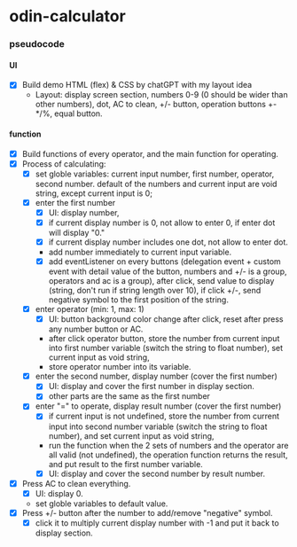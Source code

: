 # odin-calculator

### pseudocode

#### UI
- [x] Build demo HTML (flex) & CSS by chatGPT with my layout idea
  - Layout: display screen section, numbers 0-9 (0 should be wider than other numbers), dot, 
  AC to clean, +/- button, operation buttons +-*/%, equal button.


#### function
- [x] Build functions of every operator, and the main function for operating.
- [x] Process of calculating: 
   - [x] set globle variables: current input number, first number, operator, second number. default of the numbers and current input are void string, except current input is 0;
  - [x] enter the first number
    - [x] UI: display number,
    - [x] if current display number is 0, not allow to enter 0, if enter dot will display "0."
    - [x] if current display number includes one dot, not allow to enter dot.
    - add number immediately to current input variable.
    - [x] add eventListener on every buttons (delegation event + custom event with detail value of the button, numbers and +/- is a group, operators and ac is a group), 
      after click, send value to display (string, don't run if string length over 10), 
      if click +/-, send negative symbol to the first position of the string.
  - [x] enter operator (min: 1, max: 1)
    - [x] UI: button background color change after click, reset after press any number button or AC.
    - after click operator button, store the number from current input into first number variable (switch the string to float number), set current input as void string, 
    - store operator number into its variable.
  - [x] enter the second number, display number (cover the first number)
    - [x] UI: display and cover the first number in display section.
    - [x] other parts are the same as the first number 
  - [x] enter "=" to operate, display result number (cover the first number)
    - [x] if current input is not undefined, store the number from current input into second number variable (switch the string to float number), and set current input as void string, 
    - run the function when the 2 sets of numbers and the operator are all valid (not undefined),
      the operation function returns the result, and put result to the first number variable.
    - [x] UI: display and cover the second number by result number.
- [x] Press AC to clean everything.
  - [x] UI: display 0.
  - set globle variables to default value.
- [x] Press +/- button after the number to add/remove "negative" symbol.
  - [x] click it to multiply current display number with -1 and put it back to display section.

